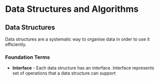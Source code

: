 # Data Structures and Algorithms

## Data Structures

Data structures are a systematic way to organise data in order to use it efficiently.

### Foundation Terms

* __Interface__ - Each data structure has an interface. Interface represents set of operations that a data structure can support
